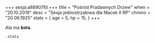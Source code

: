 +++ sesja:a88907fd +++
title = "Pośród Pradawnych Drzew"
when = "20.10.2019"
desc = "Sesja jednostrzałowa dla Macek II RP"
chrono = "20.06.1925"
stats = {
    age = 5,
    hp = 15,
}
+++

Ala ma **kota**.

```
.stats
```

